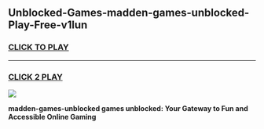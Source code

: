 
## Unblocked-Games-madden-games-unblocked-Play-Free-v1lun
<h3>
<a href="https://premium76.site?title=madden-games-unblocked&ref=15A">CLICK TO PLAY</a></h3>
<hr>

<h3>
<a href="https://premium76.site?title=madden-games-unblocked&ref=15A">CLICK 2 PLAY</a>
  
</h3>

<a href="https://premium76.site?title=madden-games-unblocked&ref=15A"><img src="https://clearcache.store/games.png"></a>


**madden-games-unblocked games unblocked: Your Gateway to Fun and Accessible Online Gaming**
